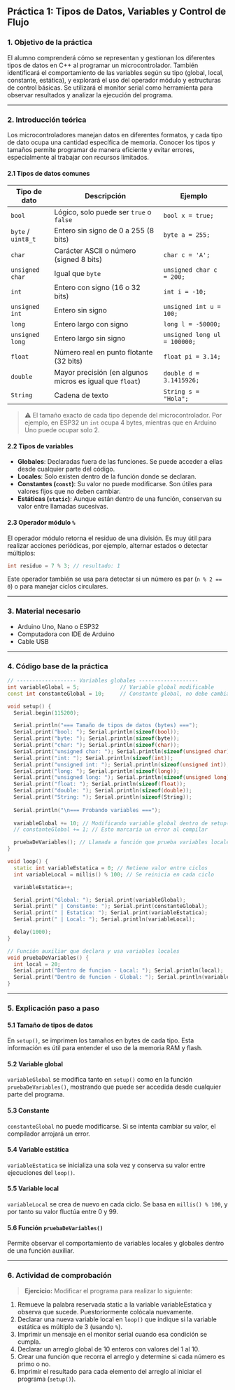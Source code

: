 ## **Práctica 1: Tipos de Datos, Variables y Control de Flujo**

### **1. Objetivo de la práctica**

El alumno comprenderá cómo se representan y gestionan los diferentes tipos de datos en C++ al programar un microcontrolador. También identificará el comportamiento de las variables según su tipo (global, local, constante, estática), y explorará el uso del operador módulo y estructuras de control básicas. Se utilizará el monitor serial como herramienta para observar resultados y analizar la ejecución del programa.

---

### **2. Introducción teórica**

Los microcontroladores manejan datos en diferentes formatos, y cada tipo de dato ocupa una cantidad específica de memoria. Conocer los tipos y tamaños permite programar de manera eficiente y evitar errores, especialmente al trabajar con recursos limitados.

#### **2.1 Tipos de datos comunes**

| Tipo de dato       | Descripción                                              | Ejemplo                      |
| ------------------ | -------------------------------------------------------- | ---------------------------- |
| `bool`             | Lógico, solo puede ser `true` o `false`                  | `bool x = true;`             |
| `byte` / `uint8_t` | Entero sin signo de 0 a 255 (8 bits)                     | `byte a = 255;`              |
| `char`             | Carácter ASCII o número (signed 8 bits)                  | `char c = 'A';`              |
| `unsigned char`    | Igual que `byte`                                         | `unsigned char c = 200;`     |
| `int`              | Entero con signo (16 o 32 bits)                          | `int i = -10;`               |
| `unsigned int`     | Entero sin signo                                         | `unsigned int u = 100;`      |
| `long`             | Entero largo con signo                                   | `long l = -50000;`           |
| `unsigned long`    | Entero largo sin signo                                   | `unsigned long ul = 100000;` |
| `float`            | Número real en punto flotante (32 bits)                  | `float pi = 3.14;`           |
| `double`           | Mayor precisión (en algunos micros es igual que `float`) | `double d = 3.1415926;`      |
| `String`           | Cadena de texto                                          | `String s = "Hola";`         |

> ⚠️ El tamaño exacto de cada tipo depende del microcontrolador. Por ejemplo, en ESP32 un `int` ocupa 4 bytes, mientras que en Arduino Uno puede ocupar solo 2.

#### **2.2 Tipos de variables**

* **Globales**: Declaradas fuera de las funciones. Se puede acceder a ellas desde cualquier parte del código.
* **Locales**: Solo existen dentro de la función donde se declaran.
* **Constantes (`const`)**: Su valor no puede modificarse. Son útiles para valores fijos que no deben cambiar.
* **Estáticas (`static`)**: Aunque están dentro de una función, conservan su valor entre llamadas sucesivas.

#### **2.3 Operador módulo `%`**

El operador módulo retorna el residuo de una división. Es muy útil para realizar acciones periódicas, por ejemplo, alternar estados o detectar múltiplos:

```cpp
int residuo = 7 % 3; // resultado: 1
```

Este operador también se usa para detectar si un número es par (`n % 2 == 0`) o para manejar ciclos circulares.

---

### **3. Material necesario**

* Arduino Uno, Nano o ESP32
* Computadora con IDE de Arduino
* Cable USB

---

### **4. Código base de la práctica**

```cpp
// ------------------- Variables globales -------------------
int variableGlobal = 5;             // Variable global modificable
const int constanteGlobal = 10;     // Constante global, no debe cambiar

void setup() {
  Serial.begin(115200);

  Serial.println("=== Tamaño de tipos de datos (bytes) ===");
  Serial.print("bool: "); Serial.println(sizeof(bool));
  Serial.print("byte: "); Serial.println(sizeof(byte));
  Serial.print("char: "); Serial.println(sizeof(char));
  Serial.print("unsigned char: "); Serial.println(sizeof(unsigned char));
  Serial.print("int: "); Serial.println(sizeof(int));
  Serial.print("unsigned int: "); Serial.println(sizeof(unsigned int));
  Serial.print("long: "); Serial.println(sizeof(long));
  Serial.print("unsigned long: "); Serial.println(sizeof(unsigned long));
  Serial.print("float: "); Serial.println(sizeof(float));
  Serial.print("double: "); Serial.println(sizeof(double));
  Serial.print("String: "); Serial.println(sizeof(String));
  
  Serial.println("\n=== Probando variables ===");
  
  variableGlobal += 10; // Modificando variable global dentro de setup()
  // constanteGlobal += 1; // Esto marcaría un error al compilar

  pruebaDeVariables(); // Llamada a función que prueba variables locales
}

void loop() {
  static int variableEstatica = 0; // Retiene valor entre ciclos
  int variableLocal = millis() % 100; // Se reinicia en cada ciclo

  variableEstatica++;

  Serial.print("Global: "); Serial.print(variableGlobal);
  Serial.print(" | Constante: "); Serial.print(constanteGlobal);
  Serial.print(" | Estatica: "); Serial.print(variableEstatica);
  Serial.print(" | Local: "); Serial.println(variableLocal);

  delay(1000);
}

// Función auxiliar que declara y usa variables locales
void pruebaDeVariables() {
  int local = 20;
  Serial.print("Dentro de funcion - Local: "); Serial.println(local);
  Serial.print("Dentro de funcion - Global: "); Serial.println(variableGlobal);
}
```

---

### **5. Explicación paso a paso**

#### **5.1 Tamaño de tipos de datos**

En `setup()`, se imprimen los tamaños en bytes de cada tipo. Esta información es útil para entender el uso de la memoria RAM y flash.

#### **5.2 Variable global**

`variableGlobal` se modifica tanto en `setup()` como en la función `pruebaDeVariables()`, mostrando que puede ser accedida desde cualquier parte del programa.

#### **5.3 Constante**

`constanteGlobal` no puede modificarse. Si se intenta cambiar su valor, el compilador arrojará un error.

#### **5.4 Variable estática**

`variableEstatica` se inicializa una sola vez y conserva su valor entre ejecuciones del `loop()`.

#### **5.5 Variable local**

`variableLocal` se crea de nuevo en cada ciclo. Se basa en `millis() % 100`, y por tanto su valor fluctúa entre 0 y 99.

#### **5.6 Función `pruebaDeVariables()`**

Permite observar el comportamiento de variables locales y globales dentro de una función auxiliar.

---

### **6. Actividad de comprobación**

> **Ejercicio:**
> Modificar el programa para realizar lo siguiente:

1. Remueve la palabra reservada static a la variable variableEstatica y observa que sucede. Puestoriormente colócala nuevamente. 
2. Declarar una nueva variable local en `loop()` que indique si la variable estática es múltiplo de 3 (usando `%`).
3. Imprimir un mensaje en el monitor serial cuando esa condición se cumpla.
4. Declarar un arreglo global de 10 enteros con valores del 1 al 10.
5. Crear una función que recorra el arreglo y determine si cada número es primo o no.
6. Imprimir el resultado para cada elemento del arreglo al iniciar el programa (`setup()`).

